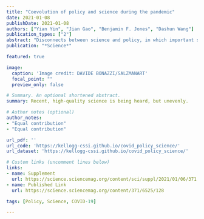 ```yaml
---
title: "Coevolution of policy and science during the pandemic"
date: 2021-01-08
publishDate: 2021-01-08
authors: ["Yian Yin", "Jian Gao", "Benjamin F. Jones", "Dashun Wang"]
publication_types: ["2"]
abstract: "Disconnects between science and policy, in which important scientific insights may be missed by policymakers and bad scientific advice may infect decision-making, are a long-standing concern. Yet, our systematic understanding of the use of science in policy remains limited, partly because of the difficulty in reliably tracing the coevolution of policy and science at a large, global scale. Today, the world faces a common emergency in the COVID-19 pandemic, which presents a dynamic, uncertain, yet extraordinarily consequential policy environment across the globe. We combined two large-scale databases that capture policy and science and their interactions, allowing us to examine the coevolution of policy and science during the pandemic. Our analysis suggests that many policy documents in the COVID-19 pandemic substantially access recent, peer-reviewed, and high-impact science. And policy documents that cite science are especially highly cited within the policy domain. At the same time, there is a heterogeneity in the use of science across policy-making institutions. The tendency for policy documents to cite science appears mostly concentrated within intergovernmental organizations (IGOs), such as the World Health Organization (WHO), and much less so in national governments, which consume science largely indirectly through the IGOs. This close coevolution between policy and science offers a useful indication that a key link is operating, but it has not been a sufficient condition for effectiveness in containing the pandemic."
publication: "*Science*"

featured: true

image:
  caption: 'Image credit: DAVIDE BONAZZI/SALZMANART'
  focal_point: ""
  preview_only: false

# Summary. An optional shortened abstract.
summary: Recent, high-quality science is being heard, but unevenly.

# Author notes (optional)
author_notes:
- "Equal contribution"
- "Equal contribution"

url_pdf: ''
url_code: 'https://kellogg-cssi.github.io/covid_policy_science/'
url_dataset: 'https://kellogg-cssi.github.io/covid_policy_science/'

# Custom links (uncomment lines below)
links:
- name: Supplement
  url: https://science.sciencemag.org/content/sci/suppl/2021/01/06/371.6525.128.DC1/abe3084-Yin-SM.pdf
- name: Published Link
  url: https://science.sciencemag.org/content/371/6525/128

tags: [Policy, Science, COVID-19]

---
```


